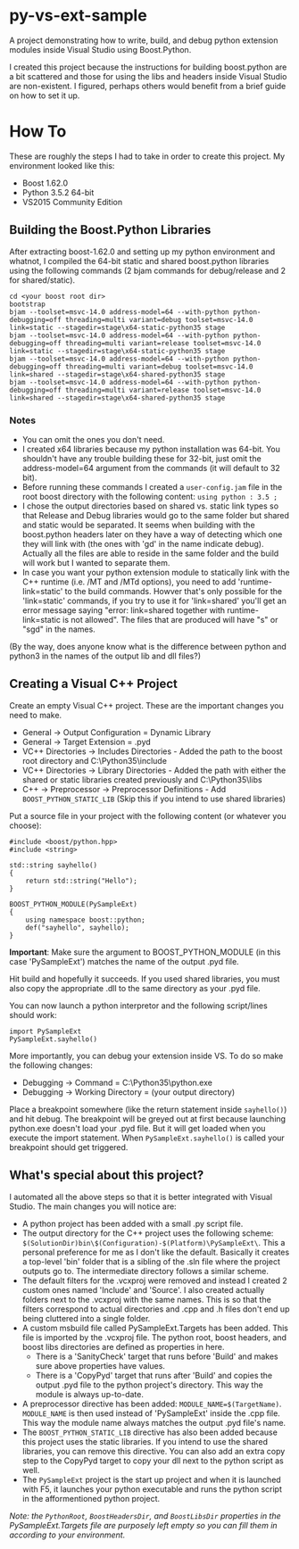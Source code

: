 # py-vs-ext-sample
A project demonstrating how to write, build, and debug python extension modules inside Visual Studio using Boost.Python.

I created this project because the instructions for building boost.python are a bit scattered and those for using the libs and headers inside Visual Studio are non-existent. I figured, perhaps others would benefit from a brief guide on how to set it up.

# How To

These are roughly the steps I had to take in order to create this project. My environment looked like this:
* Boost 1.62.0
* Python 3.5.2 64-bit
* VS2015 Community Edition

## Building the Boost.Python Libraries
After extracting boost-1.62.0 and setting up my python environment and whatnot, I compiled the 64-bit static and shared boost.python libraries using the following commands (2 bjam commands for debug/release and 2 for shared/static). 

    cd <your boost root dir>
    bootstrap
    bjam --toolset=msvc-14.0 address-model=64 --with-python python-debugging=off threading=multi variant=debug toolset=msvc-14.0 link=static --stagedir=stage\x64-static-python35 stage
    bjam --toolset=msvc-14.0 address-model=64 --with-python python-debugging=off threading=multi variant=release toolset=msvc-14.0 link=static --stagedir=stage\x64-static-python35 stage
    bjam --toolset=msvc-14.0 address-model=64 --with-python python-debugging=off threading=multi variant=debug toolset=msvc-14.0 link=shared --stagedir=stage\x64-shared-python35 stage
    bjam --toolset=msvc-14.0 address-model=64 --with-python python-debugging=off threading=multi variant=release toolset=msvc-14.0 link=shared --stagedir=stage\x64-shared-python35 stage
    
### Notes
* You can omit the ones you don't need.
* I created x64 libraries because my python installation was 64-bit. You shouldn't have any trouble building these for 32-bit, just omit the address-model=64 argument from the commands (it will default to 32 bit).
* Before running these commands I created a `user-config.jam` file in the root boost directory with the following content: `using python : 3.5 ;`
* I chose the output directories based on shared vs. static link types so that Release and Debug libraries would go to the same folder but shared and static would be separated. It seems when building with the boost.python headers later on they have a way of detecting which one they will link with (the ones with 'gd' in the name indicate debug). Actually all the files are able to reside in the same folder and the build will work but I wanted to separate them.
* In case you want your python extension module to statically link with the C++ runtime (i.e. /MT and /MTd options), you need to add 'runtime-link=static' to the build commands. Howver that's only possible for the 'link=static' commands, if you try to use it for 'link=shared' you'll get an error message saying "error: link=shared together with runtime-link=static is not allowed". The files that are produced will have "s" or "sgd" in the names.
    
(By the way, does anyone know what is the difference between python and python3 in the names of the output lib and dll files?)

## Creating a Visual C++ Project

Create an empty Visual C++ project. These are the important changes you need to make.
 * General -> Output Configuration = Dynamic Library 
 * General -> Target Extension = .pyd 
 * VC++ Directories -> Includes Directories - Added the path to the boost root directory and C:\Python35\include 
 * VC++ Directories -> Library Directories - Added the path with either the shared or static libraries created previously and C:\Python35\libs 
 * C++ -> Preprocessor -> Preprocessor Definitions - Add `BOOST_PYTHON_STATIC_LIB` (Skip this if you intend to use shared libraries)


Put a source file in your project with the following content (or whatever you choose):

	#include <boost/python.hpp>
	#include <string>

	std::string sayhello()
	{
		return std::string("Hello");
	}

	BOOST_PYTHON_MODULE(PySampleExt)
	{
		using namespace boost::python;
		def("sayhello", sayhello);
	}

**Important**: Make sure the argument to BOOST_PYTHON_MODULE (in this case 'PySampleExt') matches the name of the output .pyd file.

Hit build and hopefully it succeeds. If you used shared libraries, you must also copy the appropriate .dll to the same directory as your .pyd file.

You can now launch a python interpretor and the following script/lines should work:

    import PySampleExt
    PySampleExt.sayhello()

More importantly, you can debug your extension inside VS. To do so make the following changes:

* Debugging -> Command = C:\Python35\python.exe
* Debugging -> Working Directory = (your output directory)

Place a breakpoint somewhere (like the return statement inside `sayhello()`) and hit debug. The breakpoint will be greyed out at first because launching python.exe doesn't load your .pyd file. But it will get loaded when you execute the import statement. When `PySampleExt.sayhello()` is called your breakpoint should get triggered.

## What's special about this project?

I automated all the above steps so that it is better integrated with Visual Studio. The main changes you will notice are:

* A python project has been added with a small .py script file.
* The output directory for the C++ project uses the following scheme: `$(SolutionDir)bin\$(Configuration)-$(Platform)\PySampleExt\`. This a personal preference for me as I don't like the default. Basically it creates a top-level 'bin' folder that is a sibling of the .sln file where the project outputs go to. The intermediate directory follows a similar scheme.
* The default filters for the .vcxproj were removed and instead I created 2 custom ones named 'Include' and 'Source'. I also created actually folders next to the .vcxproj with the same names. This is so that the filters correspond to actual directories and .cpp and .h files don't end up being cluttered into a single folder.
* A custom msbuild file called PySampleExt.Targets has been added. This file is imported by the .vcxproj file. The python root, boost headers, and boost libs directories are defined as properties in here. 
   * There is a 'SanityCheck' target that runs before 'Build' and makes sure above properties have values.
   * There is a 'CopyPyd' target that runs after 'Build' and copies the output .pyd file to the python project's directory. This way the module is always up-to-date.
* A preprocessor directive has been added: `MODULE_NAME=$(TargetName)`. `MODULE_NAME` is then used instead of 'PySampleExt' inside the .cpp file. This way the module name always matches the output .pyd file's name.
* The `BOOST_PYTHON_STATIC_LIB` directive has also been added because this project uses the static libraries. If you intend to use the shared libraries, you can remove this directive. You can also add an extra copy step to the CopyPyd target to copy your dll next to the python script as well.
* The `PySampleExt` project is the start up project and when it is launched with F5, it launches your python executable and runs the python script in the afformentioned python project.

*Note: the `PythonRoot`, `BoostHeadersDir`, and `BoostLibsDir` properties in the PySampleExt.Targets file are purposely left empty so you can fill them in according to your environment.*